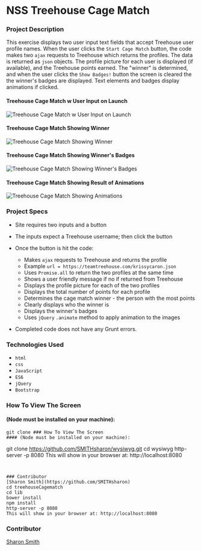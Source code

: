 # NSS Treehouse Cage Match

### Project Description 

This exercise displays two user input text fields that accept Treehouse user profile names. When the user clicks the `Start Cage Match` button, the code makes two `ajax` requests to Treehouse which returns the profiles. The data is returned as `json` objects. The profile picture for each user is displayed (if available), and the Treehouse points earned. The "winner" is determined, and when the user clicks the `Show Badges!` button the screen is cleared the the winner's badges are displayed. Text elements and badges display animations if clicked. 

#### Treehouse Cage Match w User Input on Launch 
![Treehouse Cage Match w User Input on Launch]()

#### Treehouse Cage Match Showing Winner
![Treehouse Cage Match Showing Winner]()

#### Treehouse Cage Match Showing Winner's Badges
![Treehouse Cage Match Showing Winner's Badges]()

#### Treehouse Cage Match Showing Result of Animations
![Treehouse Cage Match Showing Animations]()


### Project Specs
- Site requires two inputs and a button
- The inputs expect a Treehouse username; then click the button
- Once the button is hit the code: 
	- Makes `ajax` requests to Treehouse and returns the profile
	-	Example `url = https://teamtreehouse.com/krissycaron.json`
	-	Uses `Promise.all` to return the two profiles at the same time
	-	Shows a user friendly message if no if returned from Treehouse
	-	Displays the profile picture for each of the two profiles
	-	Displays the total number of points for each profile
	-	Determines the cage match winner - the person with the most points
	-	Clearly displays who the winner is
	-	Displays the winner's badges
	-	Uses `jQuery` `.animate` method to apply animation to the images

- Completed code does not have any Grunt errors.


### Technologies Used
- `html`
- `css`
- `JavaScript`
- `ES6`
- `jQuery`
- `Bootstrap`


### How To View The Screen 
#### (Node must be installed on your machine):
```
git clone ### How To View The Screen 
#### (Node must be installed on your machine):
```
git clone https://github.com/SMITHsharon/wysiwyg.git
cd wysiwyg
http-server -p 8080
This will show in your browser at: http://localhost:8080
```


### Contributor
[Sharon Smith](https://github.com/SMITHsharon)
cd treehouseCagematch
cd lib
bower install
npm install
http-server -p 8080
This will show in your browser at: http://localhost:8080
```


### Contributor
[Sharon Smith](https://github.com/SMITHsharon)

